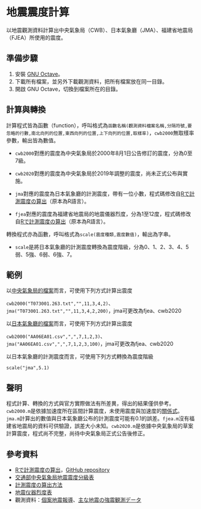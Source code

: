 # 地震震度計算
以地震觀測資料計算出中央氣象局（CWB）、日本氣象廳（JMA）、福建省地震局（FJEA）所使用的震度。

## 準備步驟
1. 安裝 [GNU Octave](https://www.gnu.org/software/octave/)。
2. 下載所有檔案，並另外下載觀測資料，把所有檔案放在同一目錄。
3. 開啟 GNU Octave，切換到檔案所在的目錄。

## 計算與轉換
計算程式皆為函數（function），呼叫格式為`函數名稱(觀測資料檔案名稱,分隔符號,要忽略的行數,南北向列的位置,東西向列的位置,上下向列的位置,取樣率)`，`cwb2000`無取樣率參數，輸出皆為數值。

* `cwb2000`對應的震度為中央氣象局於2000年8月1日公告修訂的震度，分為0至7級。

* `cwb2020`對應的震度為中央氣象局於2019年調整的震度，尚未正式公布與實施。

* `jma`對應的震度為日本氣象廳的計測震度，帶有一位小數，程式碼修改自[Rで計測震度の算出](http://statrstart.github.io/2015/04/19/R%E3%81%A7%E8%A8%88%E6%B8%AC%E9%9C%87%E5%BA%A6%E3%81%AE%E7%AE%97%E5%87%BA/)（原本為R語言）。

* `fjea`對應的震度為福建省地震局的地震儀器烈度，分為1至12度，程式碼修改自[Rで計測震度の算出](http://statrstart.github.io/2015/04/19/R%E3%81%A7%E8%A8%88%E6%B8%AC%E9%9C%87%E5%BA%A6%E3%81%AE%E7%AE%97%E5%87%BA/)（原本為R語言）。

轉換程式亦為函數，呼叫格式為`scale(震度種類,震度數值)`，輸出為字串。

* `scale`是將日本氣象廳的計測震度轉換為震度階級，分為0、1、2、3、4、5弱、5強、6弱、6強、7。

## 範例
以[中央氣象局的檔案](https://scweb.cwb.gov.tw/special/19990921/ASCIIfile/T073001.263.txt)而言，可使用下列方式計算出震度

`cwb2000("T073001.263.txt","",11,3,4,2)`、`jma("T073001.263.txt","",11,3,4,2,200)`，jma可更改為fjea、cwb2020

以[日本氣象廳的檔案](http://www.data.jma.go.jp/svd/eqev/data/kyoshin/jishin/001006_tottori-seibu/dat/AA06EA01.csv)而言，可使用下列方式計算出震度

`cwb2000("AA06EA01.csv",",",7,1,2,3)`、`jma("AA06EA01.csv",",",7,1,2,3,100)`，jma可更改為fjea、cwb2020

以日本氣象廳的計測震度而言，可使用下列方式轉換為震度階級

`scale("jma",5.1)`

## 聲明
程式計算、轉換的方式與官方實際做法有所差異，得出的結果僅供參考。`cwb2000.m`是依據加速度所在區間計算震度，未使用震度與加速度的[關係式](https://scweb.cwb.gov.tw/zh-TW/Guidance/FAQdetail/37)。`jma.m`計算出的數值與日本氣象廳公布的計測震度可能有0.1的誤差。`fjea.m`沒有福建省地震局的資料可供驗證，誤差大小未知。`cwb2020.m`是依據中央氣象局的草案計算震度，程式尚不完整，尚待中央氣象局正式公告後修正。

## 參考資料
* [Rで計測震度の算出](http://statrstart.github.io/2015/04/19/R%E3%81%A7%E8%A8%88%E6%B8%AC%E9%9C%87%E5%BA%A6%E3%81%AE%E7%AE%97%E5%87%BA/)，[GitHub repository](https://github.com/statrstart/statrstart.github.io)
* [交通部中央氣象局地震震度分級表](https://www.cwb.gov.tw/Data/service/notice/download/notice_20141231104524.pdf)
* [計測震度の算出方法](http://www.data.jma.go.jp/svd/eqev/data/kyoshin/kaisetsu/calc_sindo.htm)
* [地震仪器烈度表](http://www.fjdspm.com/dzzt/zcfgzt/2013-03-14/231.html)
* 觀測資料：[個案地震報導](https://scweb.cwb.gov.tw/zh-tw/page/disaster/3)、[主な地震の強震観測データ](http://www.data.jma.go.jp/svd/eqev/data/kyoshin/jishin/index.html)
